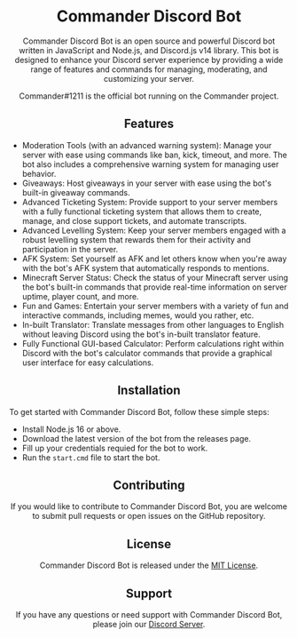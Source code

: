<h1 align="center">Commander Discord Bot</h1>

<p align="center">Commander Discord Bot is an open source and powerful Discord bot written in JavaScript and Node.js, and Discord.js v14 library. This bot is designed to enhance your Discord server experience by providing a wide range of features and commands for managing, moderating, and customizing your server.</p>

<p align="center">Commander#1211 is the official bot running on the Commander project.</p>

<h2 align="center">Features</h2>

- Moderation Tools (with an advanced warning system): Manage your server with ease using commands like ban, kick, timeout, and more. The bot also includes a comprehensive warning system for managing user behavior.
- Giveaways: Host giveaways in your server with ease using the bot's built-in giveaway commands.
- Advanced Ticketing System: Provide support to your server members with a fully functional ticketing system that allows them to create, manage, and close support tickets, and automate transcripts.
- Advanced Levelling System: Keep your server members engaged with a robust levelling system that rewards them for their activity and participation in the server.
- AFK System: Set yourself as AFK and let others know when you're away with the bot's AFK system that automatically responds to mentions.
- Minecraft Server Status: Check the status of your Minecraft server using the bot's built-in commands that provide real-time information on server uptime, player count, and more.
- Fun and Games: Entertain your server members with a variety of fun and interactive commands, including memes, would you rather, etc.
- In-built Translator: Translate messages from other languages to English without leaving Discord using the bot's in-built translator feature.
- Fully Functional GUI-based Calculator: Perform calculations right within Discord with the bot's calculator commands that provide a graphical user interface for easy calculations.

<h2 align="center">Installation</h2>

To get started with Commander Discord Bot, follow these simple steps:

- Install Node.js 16 or above.
- Download the latest version of the bot from the releases page.
- Fill up your credentials requied for the bot to work.
- Run the `start.cmd` file to start the bot.

<h2 align="center">Contributing</h2>

<p align="center">
  If you would like to contribute to Commander Discord Bot, you are welcome to submit pull requests or open issues on the GitHub repository.
</p>

<h2 align="center">License</h2>

<p align="center">
  Commander Discord Bot is released under the <a href="./LICENSE.md">MIT License</a>.
</p>

<h2 align="center">Support</h2>

<p align="center">
  If you have any questions or need support with Commander Discord Bot, please join our <a href="https://discord.com/invite/w4PAE3HkDF">Discord Server</a>.
